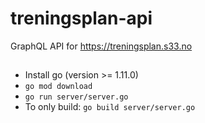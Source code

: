 # treningsplan-api

GraphQL API for https://treningsplan.s33.no

##

-   Install go (version >= 1.11.0)
-   `go mod download`
-   `go run server/server.go`
-   To only build: `go build server/server.go`
